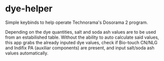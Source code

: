 # dye-helper

Simple keybinds to help operate Technorama's Dosorama 2 program.

Depending on the dye quantities, salt and soda ash values are to be used from an estabilished table. Without the ability to auto calculate said values, this app grabs the already inputed dye values, check if Bio-touch CN/NLG and Indifix PA (auxiliar components) are present, and input salt/soda ash values automatically.
